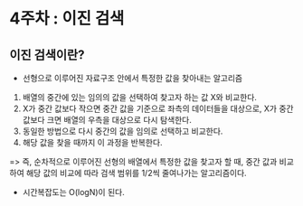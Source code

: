 # 4주차 : 이진 검색

## 이진 검색이란?
* 선형으로 이루어진 자료구조 안에서 특정한 값을 찾아내는 알고리즘


1. 배열의 중간에 있는 임의의 값을 선택하여 찾고자 하는 값 X와 비교한다. 
2. X가 중간 값보다 작으면 중간 값을 기준으로 좌측의 데이터들을 대상으로, X가 중간값보다 크면 배열의 우측을 대상으로 다시 탐색한다. 
3. 동일한 방법으로 다시 중간의 값을 임의로 선택하고 비교한다. 
4. 해당 값을 찾을 때까지 이 과정을 반복한다.

=> 즉, 순차적으로 이루어진 선형의 배열에서 특정한 값을 찾고자 할 때, 중간 값과 비교하여 해당 값의 비교에 따라 검색 범위를 1/2씩 줄여나가는 알고리즘이다.

* 시간복잡도는 O(logN)이 된다.
